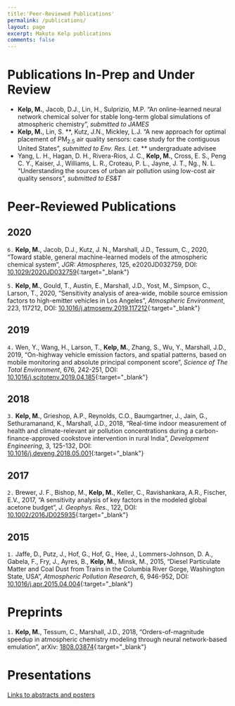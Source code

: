 ```yaml
---
title:'Peer-Reviewed Publications'
permalink: /publications/
layout: page
excerpt: Makoto Kelp publications
comments: false
---
```


<!-- ## papers -->
# Publications In-Prep and Under Review

- **Kelp, M.**, Jacob, D.J., Lin, H., Sulprizio, M.P. “An online-learned neural network chemical
solver for stable long-term global simulations of atmospheric chemistry”, *submitted to JAMES*
- **Kelp, M.**, Lin, S. **, Kutz, J.N., Mickley, L.J. “A new approach for optimal placement of PM<sub>2.5</sub>
air quality sensors: case study for the contiguous United States”, *submitted to Env. Res. Let.*
** undergraduate advisee
- Yang, L. H., Hagan, D. H., Rivera-Rios, J. C., **Kelp, M.**, Cross, E. S., Peng C. Y., Kaiser, J.,
Williams, L. R., Croteau, P. L., Jayne, J. T., Ng., N. L. “Understanding the sources of urban air
pollution using low-cost air quality sensors”, *submitted to ES&T*

# Peer-Reviewed Publications

## **2020**

`6.` **Kelp, M.**, Jacob, D.J., Kutz, J. N., Marshall, J.D., Tessum, C., 2020, “Toward stable, general
machine-learned models of the atmospheric chemical system”, *JGR: Atmospheres*, 125, e2020JD032759,
DOI: [10.1029/2020JD032759](https://agupubs.onlinelibrary.wiley.com/doi/10.1029/2020JD032759){:target="_blank"}

`5.` **Kelp, M.**, Gould, T., Austin, E., Marshall, J.D., Yost, M., Simpson, C., Larson, T., 2020,
“Sensitivity analysis of area-wide, mobile source emission factors to high-emitter vehicles in Los
Angeles”, *Atmospheric Environment*, 223, 117212, DOI: [10.1016/j.atmosenv.2019.117212](https://www.sciencedirect.com/science/article/abs/pii/S1352231019308519){:target="_blank"}

## **2019**

`4.` Wen, Y., Wang, H., Larson, T., **Kelp, M.**, Zhang, S., Wu, Y., Marshall, J.D., 2019, “On-highway
vehicle emission factors, and spatial patterns, based on mobile monitoring and absolute principal
component score”, *Science of The Total Environment*, 676, 242-251, DOI: [10.1016/j.scitotenv.2019.04.185](https://www.sciencedirect.com/science/article/abs/pii/S0048969719317140){:target="_blank"}

## **2018**

`3.` **Kelp, M.**, Grieshop, A.P., Reynolds, C.O., Baumgartner, J., Jain, G., Sethuramanand, K.,
Marshall, J.D., 2018, “Real-time indoor measurement of health and climate-relevant air pollution
concentrations during a carbon-finance-approved cookstove intervention in rural India”, *Development Engineering*, 3, 125-132, DOI: [10.1016/j.deveng.2018.05.001](https://www.sciencedirect.com/science/article/pii/S2352728517300726){:target="_blank"}

## **2017**
`2.`  Brewer, J. F., Bishop, M., **Kelp, M.**, Keller, C., Ravishankara, A.R., Fischer, E.V., 2017, “A
sensitivity analysis of key factors in the modeled global acetone budget”, *J. Geophys. Res.*, 122,
DOI: [10.1002/2016JD025935](https://agupubs.onlinelibrary.wiley.com/doi/full/10.1002/2016JD025935){:target="_blank"}

## **2015**
`1.`  Jaffe, D., Putz, J., Hof, G., Hof, G., Hee, J., Lommers-Johnson, D. A., Gabela, F., Fry, J.,
Ayres, B., **Kelp, M.**, Minsk, M., 2015, “Diesel Particulate Matter and Coal Dust from Trains in
the Columbia River Gorge, Washington State, USA”, *Atmospheric Pollution Research*, 6, 946-952,
DOI: [10.1016/j.apr.2015.04.004](https://www.sciencedirect.com/science/article/abs/pii/S1309104215000057){:target="_blank"}


# Preprints

`1.` **Kelp, M.**, Tessum, C., Marshall, J.D., 2018, “Orders-of-magnitude speedup in atmospheric chemistry modeling through neural network-based emulation”, arXiv: [1808.03874](https://arxiv.org/abs/1808.03874){:target="_blank"}

# Presentations

[Links to abstracts and posters](https://mkelp.github.io/presentations)
